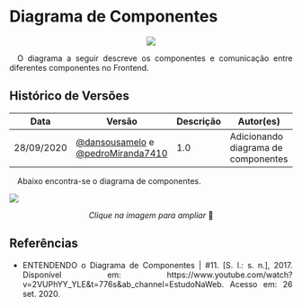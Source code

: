 # Diagrama de Componentes

<div style="display: flex; justify-content: center; align-items:center;">
    <img src="https://unbarqdsw.github.io/2020.1_G11_SYA/assets/modelagem/diagram.png">
</div>

<p align="justify">&emsp;O diagrama a seguir descreve os componentes e comunicação entre diferentes componentes no Frontend.</p>

## **Histórico de Versões**
Data | Versão | Descrição | Autor(es) 
---- | ----------- | ------ | ---------
28/09/2020 | [@dansousamelo](http://github.com/dansousamelo) e [@pedroMiranda7410](https://github.com/pedroMiranda7410)| 1.0 | Adicionando diagrama de componentes|

<p align="justify">&emsp;Abaixo encontra-se o diagrama de componentes.</p>

[![](https://unbarqdsw.github.io/2020.1_G11_SYA/assets/modelagem/componentes.png)](https://unbarqdsw.github.io/2020.1_G11_SYA/assets/modelagem/componentes.png)
<p align="center"><i>Clique na imagem para ampliar</i> 🔎 </p>

## **Referências**
 * <p align="justify">ENTENDENDO o Diagrama de Componentes | #11. [S. l.: s. n.], 2017. Disponível em: https://www.youtube.com/watch?v=2VUPhYY_YLE&t=776s&ab_channel=EstudoNaWeb. Acesso em: 26 set. 2020.</p>
